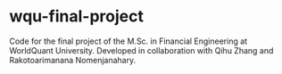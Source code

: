 # wqu-final-project
Code for the final project of the M.Sc. in Financial Engineering at WorldQuant University. Developed in collaboration with Qihu Zhang and Rakotoarimanana Nomenjanahary.
